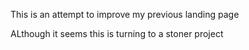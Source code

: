 This is an attempt to improve my previous landing page

ALthough it seems this is turning to a stoner project
